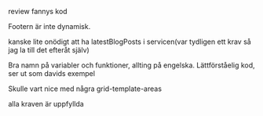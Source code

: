 review fannys kod

Footern är inte dynamisk. 

kanske lite onödigt att ha latestBlogPosts i servicen(var tydligen ett krav så jag la till det efteråt själv)

Bra namn på variabler och funktioner, allting på engelska. Lättförståelig kod, ser ut som davids exempel

Skulle vart nice med några grid-template-areas

alla kraven är uppfyllda

